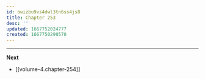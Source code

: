 ```yaml
---
id: bwizbu9vs4dwl3tn6ss4js8
title: Chapter 253
desc: ''
updated: 1667752024777
created: 1667750290570
---
```




____

**Next**
* [[volume-4.chapter-254]]